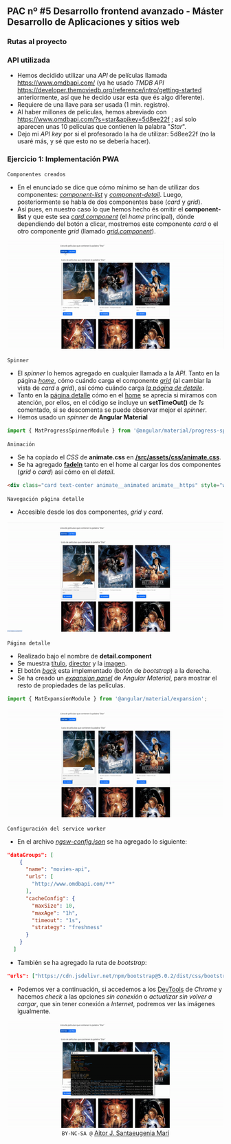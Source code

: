 ## PAC nº #5 Desarrollo frontend avanzado - Máster Desarrollo de Aplicaciones y sitios web

### Rutas al proyecto

### API utilizada
- Hemos decidido utilizar una *API* de películas llamada https://www.omdbapi.com/ (ya he usado *TMDB API* https://developer.themoviedb.org/reference/intro/getting-started anteriormente, así que he decido usar esta que és algo diferente).
- Requiere de una llave para ser usada (1 min. registro).
- Al haber millones de películas, hemos abreviado con https://www.omdbapi.com/?s=star&apikey=5d8ee22f ; así solo aparecen unas 10 películas que contienen la palabra "*Star*".
- Dejo mi *API key* por si el profesorado la ha de utilizar: 5d8ee22f (no la usaré más, y sé que esto no se debería hacer).

### Ejercicio 1: Implementación PWA
<code>Componentes creados</code>
- En el enunciado se dice que cómo mínimo se han de utilizar dos componentes: <ins>*component-list*</ins> y <ins>*component-detail*</ins>. Luego, posteriormente se habla de dos componentes base (*card* y *grid*).
- Así pues, en nuestro caso lo que hemos hecho és omitir el **component-list** y que este sea <ins>*card.component*</ins> (el *home* principal), dónde dependiendo del botón a clicar, mostremos este componente *card* o el otro componente *grid* (llamado <ins>*grid.component*</ins>).

<div align="center">
<img alt="Preview de la PWA" src="./Practica/pac5/src/assets/images/img1.gif"   />
</div>

<code>Spinner</code>

- El *spinner* lo hemos agregado en cualquier llamada a la *API*. Tanto en la página <ins>*home*</ins>, cómo cuándo carga el componente <ins>*grid*</ins> (al cambiar la vista de *card* a *grid*), así cómo cuándo carga <ins>*la página de detalle*</ins>.
- Tanto en la <ins>página detalle</ins> cómo en el <ins>home</ins> se aprecia si miramos con atención, por ellos, en el código se incluye un **setTimeOut()** de *1s* comentado, si se descomenta se puede observar mejor el *spinner*.
- Hemos usado un *spinner* de **Angular Material**

```ts
import { MatProgressSpinnerModule } from '@angular/material/progress-spinner';
```

<code>Animación</code>

- Se ha copiado el *CSS* de **animate.css** en <ins>**/src/assets/css/animate.css**</ins>.
- Se ha agregado <ins>**fadeIn**</ins> tanto en el home al cargar los dos componentes (*grid* o *card*) así cómo en el *detail*.

```html
<div class="card text-center animate__animated animate__https" style="width: 50%;">
```

<code>Navegación página detalle</code>
- Accesible desde los dos componentes, *grid* y *card*.

<div align="center">
<img alt="Navegación de card o grid a detail" src="./Practica/pac5/src/assets/images/img2.gif"   />
</div>

<code>Página detalle</code>

- Realizado bajo el nombre de **detail.component**
- Se muestra <ins>título</ins>, <ins>director</ins> y la <ins>imagen</ins>.
- El botón <ins>*back*</ins> esta implementado (botón de *bootstrap*) a la derecha.
- Se ha creado un <ins>*expansion panel*</ins> de *Angular Material*, para mostrar el resto de propiedades de las películas.

```ts
import { MatExpansionModule } from '@angular/material/expansion';
```

<div align="center">
<img alt="Implementación de la página detalle" src="./Practica/pac5/src/assets/images/img3.gif"   />
</div>

<code>Configuración del service worker</code>

- En el archivo <ins>*ngsw-config.json*</ins> se ha agregado lo siguiente:

```json
"dataGroups": [
    {
      "name": "movies-api",
      "urls": [
        "http://www.omdbapi.com/**"
      ],
      "cacheConfig": {
        "maxSize": 10,
        "maxAge": "1h",
        "timeout": "1s",
        "strategy": "freshness"
      }
    }
  ]
```

- También se ha agregado la ruta de *bootstrap*:

```json
"urls": ["https://cdn.jsdelivr.net/npm/bootstrap@5.0.2/dist/css/bootstrap.min.css"]
```

- Podemos ver a continuación, si accedemos a los <ins>DevTools</ins> de *Chrome* y hacemos *check* a las opciones *sin conexión* o *actualizar sin volver a cargar*, que sin tener conexión a *Internet*, podremos ver las imágenes igualmente.

<div align="center">
<img alt="Página detalle y el service worker" src="./Practica/pac5/src/assets/images/img4.gif"   />
</div>

<div align="center">
    <code>BY-NC-SA @</code> <a href="https://github.com/AitorSantaeugenia">Aitor J. Santaeugenia Marí</a>
</div>